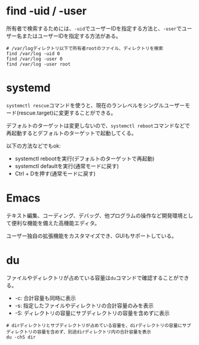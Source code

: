 # find -uid / -user

所有者で検索するためには、`-uid`でユーザーIDを指定する方法と、`-user`でユーザー名またはユーザーIDを指定する方法がある。

```
# /var/logディレクトリ以下で所有者rootのファイル、ディレクトリを検索
find /var/log -uid 0
find /var/log -user 0
find /var/log -user root
```

# systemd

`systemctl rescue`コマンドを使うと、現在のランレベルをシングルユーザーモード(rescue.target)に変更することができる。

デフォルトのターゲットは変更しないので、`systemctl reboot`コマンドなどで再起動するとデフォルトのターゲットで起動してくる。

以下の方法などでもok:

- systemctl rebootを実行(デフォルトのターゲットで再起動)
- systemctl defaultを実行(通常モードに戻す)
- Ctrl + Dを押す(通常モードに戻す)

# Emacs

テキスト編集、コーディング、デバッグ、他プログラムの操作など開発環境として便利な機能を備えた高機能エディタ。

ユーザー独自の拡張機能をカスタマイズでき、GUIもサポートしている。

# du

ファイルやディレクトリが占めている容量は`du`コマンドで確認することができる。

- -c: 合計容量も同時に表示
- -s: 指定したファイルやディレクトリの合計容量のみを表示
- -S: ディレクトリの容量にサブディレクトリの容量を含めずに表示

```
# dirディレクトリとサブディレクトリが占めている容量を、dirディレクトリの容量にサブディレクトリの容量を含めず、別途dirディレクトリ内の合計容量を表示
du -chS dir
```

